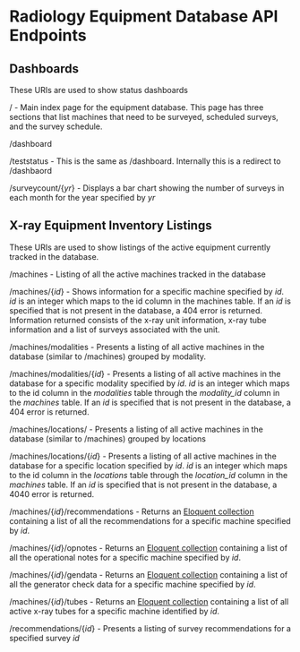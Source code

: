 # Radiology Equipment Database API Endpoints

## Dashboards
These URIs are used to show status dashboards

/ - Main index page for the equipment database. This page has three sections that list machines that need to be surveyed, scheduled surveys, and the survey schedule.

/dashboard

/teststatus - This is the same as /dashboard. Internally this is a redirect to /dashbaord

/surveycount/{*yr*} - Displays a bar chart showing the number of surveys in each month for the year specified by *yr*

## X-ray Equipment Inventory Listings
These URIs are used to show listings of the active equipment currently tracked
in the database.

/machines - Listing of all the active machines tracked in the database

/machines/{*id*} - Shows information for a specific machine specified by *id*. *id* is an integer which maps to the id column in the machines table. If an *id* is specified that is not present in the database, a 404 error is returned. Information returned consists of the x-ray unit information, x-ray tube information and a list of surveys associated with the unit.

/machines/modalities - Presents a listing of all active machines in the database (similar to /machines) grouped by modality.

/machines/modalities/{*id*} - Presents a listing of all active machines in the database for a specific modality specified by *id*. *id* is an integer which maps to the id column in the *modalities* table through the *modality_id* column in the *machines* table. If an *id* is specified that is not present in the database, a 404 error is returned.

/machines/locations/ - Presents a listing of all active machines in the database (similar to /machines) grouped by locations

/machines/locations/{*id*} - Presents a listing of all active machines in the database for a specific location specified by *id*. *id* is an integer which maps to the id column in the *locations* table through the *location_id* column in the *machines* table. If an *id* is specified that is not present in the database, a 4040 error is returned.

/machines/{*id*}/recommendations - Returns an [Eloquent collection](https://laravel.com/docs/5.3/eloquent-collections) containing a list of all the recommendations for a specific machine specified by *id*.

/machines/{*id*}/opnotes - Returns an [Eloquent collection](https://laravel.com/docs/5.3/eloquent-collections) containing a list of all the operational notes for a specific machine specified by *id*.

/machines/{*id*}/gendata - Returns an [Eloquent collection](https://laravel.com/docs/5.3/eloquent-collections) containing a list of all the generator check data for a specific machine specified by *id*.

/machines/{*id*}/tubes - Returns an [Eloquent collection](https://laravel.com/docs/5.3/eloquent-collections) containing a list of all active x-ray tubes for a specific machine identified by *id*.

/recommendations/{*id*} - Presents a listing of survey recommendations for a specified survey *id*
